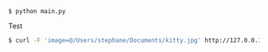 ```
$ python main.py
```

Test
```sh
$ curl -F 'image=@/Users/stephane/Documents/kitty.jpg' http://127.0.0.1:8080
```